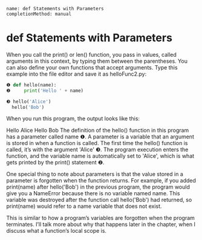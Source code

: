 ```ngMeta
name: def Statements with Parameters
completionMethod: manual
```
# def Statements with Parameters
When you call the print() or len() function, you pass in values, called arguments in this context, by typing them between the parentheses. You can also define your own functions that accept arguments. Type this example into the file editor and save it as helloFunc2.py:

```python
❶ def hello(name):
❷     print('Hello ' + name)

❸ hello('Alice')
  hello('Bob')
```
When you run this program, the output looks like this:


Hello Alice
Hello Bob
The definition of the hello() function in this program has a parameter called name ❶. A parameter is a variable that an argument is stored in when a function is called. The first time the hello() function is called, it’s with the argument 'Alice' ❸. The program execution enters the function, and the variable name is automatically set to 'Alice', which is what gets printed by the print() statement ❷.

One special thing to note about parameters is that the value stored in a parameter is forgotten when the function returns. For example, if you added print(name) after hello('Bob') in the previous program, the program would give you a NameError because there is no variable named name. This variable was destroyed after the function call hello('Bob') had returned, so print(name) would refer to a name variable that does not exist.

This is similar to how a program’s variables are forgotten when the program terminates. I’ll talk more about why that happens later in the chapter, when I discuss what a function’s local scope is.
